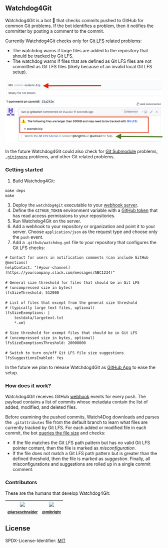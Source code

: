 ## Watchdog4Git

Watchdog4Git is a bot 🤖 that checks commits pushed to GitHub for common Git problems. If the bot identifies a problem, then it notifies the committer by posting a comment to the commit.

Currently Watchdog4Git checks only for [Git LFS](https://git-lfs.github.com/) related problems:
- The watchdog warns if large files are added to the repository that should be tracked by Git LFS.
- The watchdog warns if files that are defined as Git LFS files are not committed as Git LFS files (likely because of an invalid local Git LFS setup).

![Screenshot](docs/suggestion.png)

In the future Watchdog4Git could also check for [Git Submodule](https://git-scm.com/book/en/v2/Git-Tools-Submodules) problems, [`.gitignore`](https://git-scm.com/docs/gitignore) problems, and other Git related problems.

### Getting started

1. Build Watchdog4Git:
```
make deps
make
```
3. Deploy the `watchdog4git` executable to your [webhook server](https://help.github.com/articles/about-webhooks/). 
2. Define the `GITHUB_TOKEN` environment variable with a [GitHub token](https://help.github.com/articles/creating-a-personal-access-token-for-the-command-line/) that has read access permissions to your repositories.
3. Run Watchdog4Git on the server.
4. Add a webhook to your repository or organization and point it to your server. Choose `application/json` as the request type and choose only the `push` event.
5. Add a `.github/watchdog.yml` file to your repository that configures the Git LFS checks:

```
# Contact for users in notification comments (can include GitHub @mentions)
helpContact: "[#your-channel](https://yourcompany.slack.com/messages/ABC1234)"

# General size threshold for files that should be in Git LFS
# (uncompressed size in bytes)
lfsSizeThreshold: 512000

# List of files that except from the general size threshold
# (typically large text files, optional)
lfsSizeExemptions: |
    testdata/largetext.txt
    *.xml
    
# Size threshold for exempt files that should be in Git LFS
# (uncompressed size in bytes, optional)
lfsSizeExemptionsThreshold: 20000000

# Switch to turn on/off Git LFS file size suggestions
lfsSuggestionsEnabled: Yes
```

In the future we plan to release Watchdog4Git as [GitHub App](https://github.com/marketplace) to ease the setup. 

### How does it work?

Watchdog4Git receives GitHub [webhook](https://developer.github.com/webhooks/) events for every push. The payload contains a list of commits whose metadata contain the list of added, modified, and deleted files.

Before examining the pushed commits, Watch4Dog downloads and parses the `.gitattributes` file from the default branch to learn what files are currently tracked by Git LFS. For each added or modified file in each commit, the bot [queries the file size](https://developer.github.com/v3/repos/contents/) and checks:
- If the file matches the Git LFS path pattern but has no valid Git LFS pointer content, then the file is marked as *misconfiguration*.
- If the file does not match a Git LFS path pattern but is greater than the defined threshold, then the file is marked as *suggestion*.
Finally, all misconfigurations and suggestions are rolled up in a single commit comment.

### Contributors

These are the humans that develop Watchdog4Git:

| [![](https://avatars3.githubusercontent.com/u/477434?v=4&s=100)](https://github.com/larsxschneider)<br><sub>[@larsxschneider](https://github.com/larsxschneider)</sub> | [![](https://avatars1.githubusercontent.com/u/9406?s=100&u=4b5b85f2e3a7561923c5ff58155476a9ff65cbbf&v=4)](https://github.com/mlbright)<br><sub>[@mlbright](https://github.com/mlbright)</sub> |
|---|---|

## License

SPDX-License-Identifier: [MIT](LICENSE.md)

